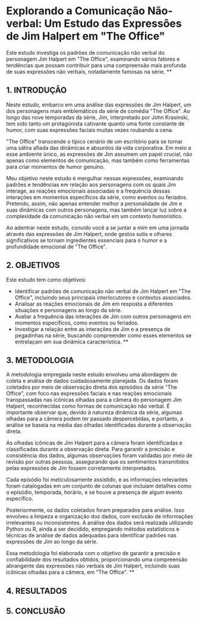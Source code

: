 # Explorando a Comunicação Não-verbal: Um Estudo das Expressões de Jim Halpert em "The Office"
Este estudo investiga os padrões de comunicação não verbal do personagem Jim Halpert em "The Office", examinando vários fatores e tendências que possam contribuir para uma compreensão mais profunda de suas expressões não verbais, notadamente famosas na série. \**

## 1. INTRODUÇÃO
Neste estudo, embarco em uma análise das expressões de Jim Halpert, um dos personagens mais emblemáticos da série de comédia "The Office". Ao longo das nove temporadas da série, Jim, interpretado por John Krasinski, tem sido tanto um protagonista cativante quanto uma fonte constante de humor, com suas expressões faciais muitas vezes roubando a cena.

"The Office" transcende o típico cenário de um escritório para se tornar uma sátira afiada das dinâmicas e absurdos da vida corporativa. Em meio a esse ambiente único, as expressões de Jim assumem um papel crucial, não apenas como elementos de comunicação, mas também como ferramentas para criar momentos de humor genuíno.

Meu objetivo neste estudo é mergulhar nessas expressões, examinando padrões e tendências em relação aos personagens com os quais Jim interage, as reações emocionais associadas e a frequência dessas interações em momentos específicos da série, como eventos ou feriados. Pretendo, assim, não apenas entender melhor a personalidade de Jim e suas dinâmicas com outros personagens, mas também lançar luz sobre a complexidade da comunicação não verbal em um contexto humorístico.

Ao adentrar neste estudo, convido você a se juntar a mim em uma jornada através das expressões de Jim Halpert, onde gestos sutis e olhares significativos se tornam ingredientes essenciais para o humor e a profundidade emocional de "The Office".


##  2. OBJETIVOS
Este estudo tem como objetivos:
- Identificar padrões de comunicação não verbal de Jim Halpert em "The Office", incluindo seus principais interlocutores e contextos associados.
- Analisar as reações emocionais de Jim em resposta a diferentes situações e personagens ao longo da série.
- Avaliar a frequência das interações de Jim com outros personagens em momentos específicos, como eventos ou feriados.
- Investigar a relação entre as interações de Jim e a presença de pegadinhas na série, buscando compreender como esses elementos se entrelaçam em sua dinâmica característica. \**


##  3. METODOLOGIA

A metodologia empregada neste estudo envolveu uma abordagem de coleta e análise de dados cuidadosamente planejada. Os dados foram coletados por meio de observação direta dos episódios da série "The Office", com foco nas expressões faciais e nas reações emocionais transpassadas nas icônicas olhadas para a câmera do personagem Jim Halpert, reconhecidas como formas de comunicação não verbal. É importante observar que, devido à natureza dinâmica da série, algumas olhadas para a câmera podem ter passado despercebidas, e portanto, a análise se baseia na média das olhadas identificadas durante a observação direta.

As olhadas icônicas de Jim Halpert para a câmera foram identificadas e classificadas durante a observação direta. Para garantir a precisão e consistência dos dados, algumas observações foram validadas por meio de revisão por outras pessoas, assegurando que os sentimentos transmitidos pelas expressões de Jim fossem corretamente interpretados.

Cada episódio foi meticulosamente assistido, e as informações relevantes foram catalogadas em um conjunto de colunas que incluíam detalhes como o episódio, temporada, horário, e se houve a presença de algum evento específico.

Posteriormente, os dados coletados foram preparados para análise. Isso envolveu a limpeza e organização dos dados, com exclusão de informações irrelevantes ou inconsistentes. A análise dos dados será realizada utilizando Python ou R, ainda a ser decidido, empregando métodos estatísticos e técnicas de análise de dados adequadas para identificar padrões nas expressões de Jim ao longo da série.

Essa metodologia foi elaborada com o objetivo de garantir a precisão e confiabilidade dos resultados obtidos, proporcionando uma compreensão abrangente das expressões não verbais de Jim Halpert, incluindo suas icônicas olhadas para a câmera, em "The Office". \**


##  4. RESULTADOS 



##  5. CONCLUSÃO
